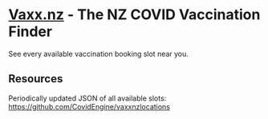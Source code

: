 # [Vaxx.nz](https://vaxx.nz) - The NZ COVID Vaccination Finder

See every available vaccination booking slot near you.

## Resources

Periodically updated JSON of all available slots: https://github.com/CovidEngine/vaxxnzlocations
